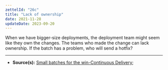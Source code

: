 ```yaml
---
zettelId: "26c"
title: "Lack of ownership"
date: 2021-11-28
updateDate: 2023-09-20
---
```


When we have bigger-size deployments, the deployment team might seem like they own the changes. The teams who made the change can lack ownership. If the batch has a problem, who will send a hotfix?

---

- **Source(s):** [Small batches for the win-Continuous Delivery](https://www.eferro.net/2021/01/small-batches-for-win-continuous.html);
